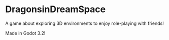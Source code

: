 # DragonsinDreamSpace
A game about exploring 3D environments to enjoy role-playing with friends!

Made in Godot 3.2!
